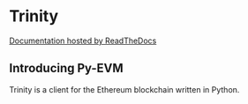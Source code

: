 # Trinity

[Documentation hosted by ReadTheDocs](http://py-evm.readthedocs.io/en/latest/)


## Introducing Py-EVM

Trinity is a client for the Ethereum blockchain written in Python.
